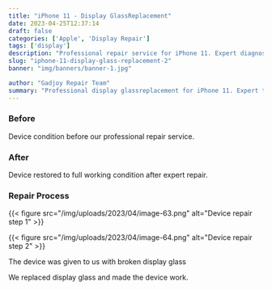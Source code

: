 ```yaml
---
title: "iPhone 11 - Display GlassReplacement"
date: 2023-04-25T12:37:14
draft: false
categories: ['Apple', 'Display Repair']
tags: ['display']
description: "Professional repair service for iPhone 11. Expert diagnosis and quality repairs in Bangalore."
slug: "iphone-11-display-glass-replacement-2"
banner: "img/banners/banner-1.jpg"

author: "Gadjoy Repair Team"
summary: "Professional display glassreplacement for iPhone 11. Expert technicians, quality parts, warranty included."
---
```



### Before

Device condition before our professional repair service.

### After

Device restored to full working condition after expert repair.

### Repair Process

{{< figure src="/img/uploads/2023/04/image-63.png" alt="Device repair step 1" >}}

{{< figure src="/img/uploads/2023/04/image-64.png" alt="Device repair step 2" >}}


The device was given to us with broken display glass

We replaced display glass and made the device work.